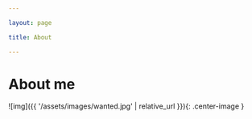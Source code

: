 ```yaml
---

layout: page

title: About

---
```


About me
========

![img]({{ '/assets/images/wanted.jpg' | relative_url }})\{: .center-image }
